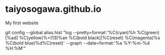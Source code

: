 # taiyosogawa.github.io
My first website

git config --global alias.hist "log --pretty=format:'%C(cyan)%h %C(green)[%ad] %C(yellow)%<(13)%an %C(bold black)|%C(reset) %C(magenta)%s %C(bold blue)%d%C(reset)' --graph --date=format:'%a %Y-%m-%d %H:%M'"
